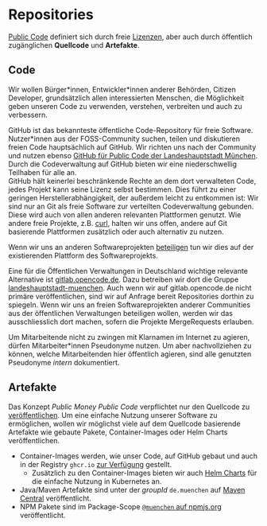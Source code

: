 # Repositories

[Public Code](publish.html) definiert sich durch freie [Lizenzen](licenses.html), aber auch durch öffentlich zugänglichen  __Quellcode__ und __Artefakte__.


## Code

Wir wollen Bürger\*innen, Entwickler\*innen anderer Behörden, Citizen Developer, grundsätzlich allen interessierten Menschen, die Möglichkeit geben unseren Code zu verwenden, verstehen, verbreiten und auch zu verbessern.

GitHub ist das bekannteste öffentliche Code-Repository für freie Software.
Nutzer\*innen aus der FOSS-Community suchen, teilen und diskutieren freien Code hauptsächlich auf GitHub.
Wir richten uns nach der Community und nutzen ebenso [GitHub für Public Code der Landeshauptstadt München](https://github.com/it-at-m/).
Durch die Codeverwaltung auf GitHub bieten wir eine niederschwellig Teilhaben für alle an.  
GitHub hält keinerlei beschränkende Rechte an dem dort verwalteten Code, jedes Projekt kann seine Lizenz selbst bestimmen.
Dies führt zu einer geringen Herstellerabhängigkeit, der außerdem leicht zu entkommen ist:
Wir sind nur an Git als freie Software zur verteilten Codeverwaltung gebunden.
Diese wird auch von allen anderen relevanten Plattformen genutzt.
Wie andere freie Projekte, z.B. [curl](https://daniel.haxx.se/blog/2021/01/28/what-if-github-is-the-devil/), halten wir uns offen, andere auf Git basierende Plattformen zusätzlich oder auch alternativ zu nutzen.

Wenn wir uns an anderen Softwareprojekten [beteiligen](./improve.html#code-contributions) tun wir dies auf der existierenden Plattform des Softwareprojekts.

Eine für die Öffentlichen Verwaltungen in Deutschland wichtige relevante Alternative ist [gitlab.opencode.de](https://gitlab.opencode.de).
Dazu betreiben wir dort die Gruppe [landeshauptstadt-muenchen](https://gitlab.opencode.de/groups/landeshauptstadt-muenchen).
Auch wenn wir auf gitlab.opencode.de nicht primäre veröffentlichen, sind wir auf Anfrage bereit Repositories dorthin zu spiegeln. 
Wenn wir uns an freien Softwareprojekten anderer Communities aus der öffentlichen Verwaltungen beteiligen wollen, werden wir das ausschliesslich dort machen, sofern die Projekte MergeRequests erlauben.

Um Mitarbeitende nicht zu zwingen mit Klarnamen im Internet zu agieren, dürfen Mitarbeiter\*innen Pseudonyme nutzen.
Um aber nachvollziehen zu können, welche Mitarbeitenden hier öffentlich agieren, sind alle genutzten Pseudonyme _intern_ dokumentiert.

## Artefakte

Das Konzept _Public Money Public Code_ verpflichtet nur den Quellcode zu [veröffentlichen](./publish.html).
Um eine einfache Nutzung unserer Software zu ermöglichen, wollen wir möglichst viele auf dem Quellcode basierende Artefakte wie gebaute Pakete, Container-Images oder Helm Charts veröffentlichen.

* Container-Images werden, wie unser Code, auf GitHub gebaut und auch in der Registry `ghcr.io` [zur Verfügung](https://github.com/orgs/it-at-m/packages) gestellt.
  * Zusätzlich zu den Container-Images bieten wir auch [Helm Charts](https://github.com/it-at-m/helm-charts) für die einfache Nutzung in Kubernetes an.
* Java/Maven Artefakte sind unter der _groupId_ `de.muenchen` auf [Maven Central](https://central.sonatype.com/search?q=de.muenchen) veröffentlicht.
* NPM Pakete sind im Package-Scope [`@muenchen` auf npmjs.org](https://www.npmjs.com/search?q=%40muenchen) veröffentlicht.

